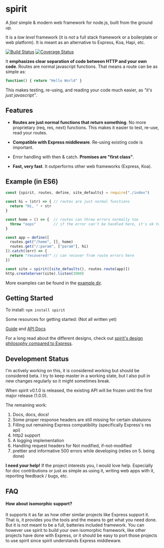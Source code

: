 # spirit
A _fast_ simple & modern web framework for node.js, built from the ground up. 

It is a _low level_ framework (it is _not_ a full stack framework or a boilerplate or web platform). It is meant as an alternative to Express, Koa, Hapi, etc.

[![Build Status](https://travis-ci.org/hnry/spirit.svg?branch=master)](https://travis-ci.org/hnry/spirit)
[![Coverage Status](https://coveralls.io/repos/github/hnry/spirit/badge.svg?branch=master)](https://coveralls.io/github/hnry/spirit?branch=master)

It __emphasizes clear separation of code between HTTP and your own code__. Routes are normal javascript functions. That means a route can be as simple as:
```js
function() { return "Hello World" }
```

This makes testing, re-using, and reading your code much easier, as _"it's just javascript"_.

## Features
* __Routes are just normal functions that return something__. No more proprietary (req, res, next) functions. This makes it easier to test, re-use, read your routes.

* __Compatible with Express middleware__. Re-using existing code is important.

* Error handling with then & catch. __Promises are "first class"__.

* __Fast, very fast__. It outperforms other web frameworks (Express, Koa).

## Example (in ES6)
```js
const {spirit, routes, define, site_defaults} = require("./index")

const hi = (str) => { // routes are just normal functions
  return "Hi, " + str
}

const home = () => {  // routes can throw errors normally too
  throw "oops"        // if the error can't be handled here, it's ok to throw
}

const app = define([
  routes.get("/home", [], home)
  routes.get("/:param", ["param"], hi)
]).catch((err) => {
  return "recovered!" // can recover from route errors here
})

const site = spirit([site_defaults(), routes.route(app)])
http.createServer(site).listen(3000)
```
More examples can be found in the [example dir](https://github.com/hnry/spirit/tree/master/examples).

## Getting Started
To install:
`npm install spirit`

Some resources for getting started: (Not all written yet)

[Guide](https://github.com/hnry/spirit/tree/master/docs/guide) and [API Docs](https://github.com/hnry/spirit/tree/master/docs/api)

For a long read about the different designs, check out [spirit's design philosophy compared to Express](https://github.com/hnry/spirit/wiki/spirit's-design-philosophy-compared-to-express).

## Development Status
I'm actively working on this, it is considered working but should be considered beta. I try to keep master in a working state, but I also pull in new changes regularly so it might sometimes break.

When spirit v0.1.0 is released, the existing API will be frozen until the first major release (1.0.0).

The remaining work:

1. Docs, docs, docs!
2. Some proper response headers are still missing for certain sitatuions
3. Filling out remaining Express compatibility (specifically Express's res api)
4. http2 support
5. A logging implementation
6. Handling request headers for Not modified, if-not-modified
7. prettier and informative 500 errors while developing (relies on 5. being done)

__I need your help!__ If the project interests you, I would love help. Especially for doc contributions or just as simple as using it, writing web apps with it, reporting feedback / bugs, etc.


## FAQ
#### How about isomorphic support?
It supports it as far as how other similar projects like Express support it. That is, it provides you the tools and the means to get what you need done. But it is not meant to be a full, batteries included framework. You can however use spirit to build your own isomorphic framework, like other projects have done with Express, or it should be easy to port those projects to use spirit since spirit understands Express middleware.

